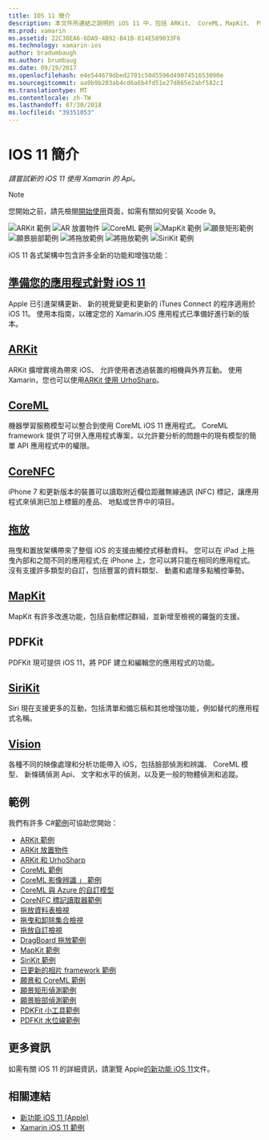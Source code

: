 ```yaml
---
title: IOS 11 簡介
description: 本文件所連結之說明的 iOS 11 中，包括 ARKit、 CoreML，MapKit、 PDFKit、 SiriKit、 視覺架構中，等功能的各種指南。
ms.prod: xamarin
ms.assetid: 22C38EA6-6DA9-4B92-B41B-814E589033F6
ms.technology: xamarin-ios
author: bradumbaugh
ms.author: brumbaug
ms.date: 09/19/2017
ms.openlocfilehash: e4e544679dbed2701c50d5596d4907451653090e
ms.sourcegitcommit: aa9b9b203ab4cd6a6b4fd51e27d865e2abf582c1
ms.translationtype: MT
ms.contentlocale: zh-TW
ms.lasthandoff: 07/30/2018
ms.locfileid: "39351053"
---
```

# <a name="introduction-to-ios-11"></a>IOS 11 簡介

_請嘗試新的 iOS 11 使用 Xamarin 的 Api。_

> [!NOTE]
> 您開始之前，請先檢閱[開始使用](get-started.md)頁面，如需有關如何安裝 Xcode 9。

![ARKit 範例](images/arkit.png) ![AR 放置物件](images/arkit2.png) ![CoreML 範例](images/coreml.png) ![MapKit 範例](images/mapkit.png) ![願景矩形範例](images/vision1.png) ![願景臉部範例](images/vision2.png) ![將拖放範例](images/drag-drop.png) ![將拖放範例](images/drag-drop2.png) ![SiriKit 範例](images/sirikit.png)

iOS 11 各式架構中包含許多全新的功能和增強功能：

## <a name="preparing-your-app-for-ios-11updating-your-appindexmd"></a>[準備您的應用程式針對 iOS 11](updating-your-app/index.md)

Apple 已引進架構更新、 新的視覺變更和更新的 iTunes Connect 的程序適用於 iOS 11。 使用本指南，以確定您的 Xamarin.iOS 應用程式已準備好進行新的版本。

## <a name="arkitarkitindexmd"></a>[ARKit](arkit/index.md)

ARKit 擴增實境為帶來 iOS、 允許使用者透過裝置的相機與外界互動。
使用 Xamarin，您也可以使用[ARKit 使用 UrhoSharp](arkit/urhosharp.md)。

## <a name="coremlcoremlmd"></a>[CoreML](coreml.md)

機器學習服務模型可以整合到使用 CoreML iOS 11 應用程式。 CoreML framework 提供了可併入應用程式專案，以允許要分析的問題中的現有模型的簡單 API 應用程式中的權限。

## <a name="corenfccorenfcmd"></a>[CoreNFC](corenfc.md)

iPhone 7 和更新版本的裝置可以讀取附近欄位距離無線通訊 (NFC) 標記，讓應用程式來偵測已加上標籤的產品、 地點或世界中的項目。

## <a name="drag-and-dropdrag-and-dropmd"></a>[拖放](drag-and-drop.md)

拖曳和置放架構帶來了整個 iOS 的支援由觸控式移動資料。 您可以在 iPad 上拖曳內部和之間不同的應用程式;在 iPhone 上，您可以將只能在相同的應用程式。 沒有支援許多類型的自訂，包括豐富的資料類型、 動畫和處理多點觸控筆勢。

## <a name="mapkitmapkitmd"></a>[MapKit](mapkit.md)

MapKit 有許多改進功能，包括自動標記群組，並新增至檢視的羅盤的支援。

## <a name="pdfkit"></a>PDFKit

PDFKit 現可提供 iOS 11，將 PDF 建立和編輯您的應用程式的功能。

## <a name="sirikitsirikitmd"></a>[SiriKit](sirikit.md)

Siri 現在支援更多的互動，包括清單和備忘稿和其他增強功能，例如替代的應用程式名稱。

## <a name="visionvisionmd"></a>[Vision](vision.md)

各種不同的映像處理和分析功能帶入 iOS，包括臉部偵測和辨識、 CoreML 模型、 新條碼偵測 Api、 文字和水平的偵測，以及更一般的物體偵測和追蹤。

## <a name="samples"></a>範例

我們有許多 C#[範例](https://developer.xamarin.com/samples/ios/iOS11/)可協助您開始：

* [ARKit 範例](https://developer.xamarin.com/samples/monotouch/ios11/ARKitSample/)
* [ARKit 放置物件](https://developer.xamarin.com/samples/monotouch/ios11/ARKitPlacingObjects/)
* [ARKit 和 UrhoSharp](arkit/urhosharp.md)
* [CoreML 範例](https://developer.xamarin.com/samples/monotouch/ios11/CoreML)
* [CoreML 影像辨識 」 範例](https://developer.xamarin.com/samples/monotouch/ios11/CoreMLImageRecognition)
* [CoreML 與 Azure 的自訂模型](https://developer.xamarin.com/samples/monotouch/ios11/CoreMLAzureModel)
* [CoreNFC 標記讀取器範例](https://developer.xamarin.com/samples/monotouch/ios11/NFCTagReader/)
* [拖放資料表檢視](https://developer.xamarin.com/samples/monotouch/ios11/DragAndDropTableView)
* [拖曳和卸除集合檢視](https://developer.xamarin.com/samples/monotouch/ios11/DragAndDropCollectionView)
* [拖放自訂檢視](https://developer.xamarin.com/samples/monotouch/ios11/DragAndDropCustomView)
* [DragBoard 拖放範例](https://developer.xamarin.com/samples/monotouch/ios11/DragAndDropDragBoard)
* [MapKit 範例](https://developer.xamarin.com/samples/monotouch/ios11/MapKitSample)
* [SiriKit 範例](https://developer.xamarin.com/samples/monotouch/ios11/SiriKitSample/)
* [已更新的相片 framework 範例](https://developer.xamarin.com/samples/monotouch/ios11/SamplePhotoApp/)
* [願景和 CoreML 範例](https://developer.xamarin.com/samples/monotouch/ios11/CoreMLVision)
* [願景矩形偵測範例](https://developer.xamarin.com/samples/monotouch/ios11/VisionRects)
* [願景臉部偵測範例](https://developer.xamarin.com/samples/monotouch/ios11/VisionFaces)
* [PDKFit 小工具範例](https://developer.xamarin.com/samples/monotouch/ios11/PDFAnnotationWidgetsAdvanced)
* [PDFKit 水位線範例](https://developer.xamarin.com/samples/monotouch/ios11/PDFDocumentWatermark)

## <a name="more-information"></a>更多資訊

如需有關 iOS 11 的詳細資訊，請瀏覽 Apple[的新功能 iOS 11](https://developer.apple.com/ios/)文件。


## <a name="related-links"></a>相關連結

- [新功能 iOS 11 (Apple)](https://developer.apple.com/ios/)
- [Xamarin iOS 11 範例](https://developer.xamarin.com/samples/ios/iOS11/)
